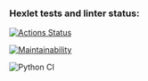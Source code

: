 ### Hexlet tests and linter status:
[![Actions Status](https://github.com/Catoiren/python-project-lvl1/workflows/hexlet-check/badge.svg)](https://github.com/Catoiren/python-project-lvl1/actions)

[![Maintainability](https://api.codeclimate.com/v1/badges/a99a88d28ad37a79dbf6/maintainability)](https://codeclimate.com/github/codeclimate/codeclimate/maintainability)

![Python CI](https://github.com/Catoiren/python-project-lvl1/actions/workflows/linter.yml/badge.svg)
